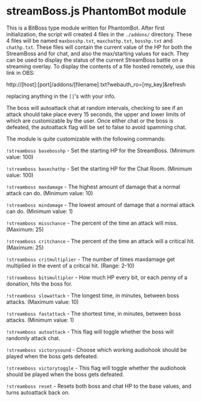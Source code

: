 # streamBoss.js PhantomBot module

This is a BitBoss type module written for PhantomBot.  After first initialization, the script will created
4 files in the `./addons/` directory.  These 4 files will be named `maxbosshp.txt`, `maxchathp.txt`, `bosshp.txt` and `chathp.txt`.
These files will contain the current value of the HP for both the StreamBoss and for chat, and also the max/starting values for each.
They can be used to display the status of the current StreamBoss battle on a streaming overlay.  To display
the contents of a file hosted remotely, use this link in OBS:

http://[host]:[port]/addons/[filename].txt?webauth_ro=[my_key]&refresh

replacing anything in the `[]`'s with your info.

The boss will autoattack chat at random intervals, checking to see if an attack should take place every 15 seconds,
the upper and lower limits of which are customizable by the user.
Once either chat or the boss is defeated, the autoattack flag will be set to false to avoid spamming chat.

The module is quite customizable with the following commands:

`!streamboss basebosshp`     - Set the starting HP for the StreamBoss. (Minimum value: 100)

`!streamboss basechathp`     - Set the starting HP for the Chat Room. (Minimum value: 100)

`!streamboss maxdamage`      - The highest amount of damage that a normal attack can do. (Minimum value: 10)

`!streamboss mindamage`      - The lowest amount of damage that a normal attack can do. (Minimum value: 1)

`!streamboss misschance`     - The percent of the time an attack will miss. (Maximum: 25)

`!streamboss critchance`     - The percent of the time an attack will a critical hit. (Maximum: 25)

`!streamboss critmultiplier` - The number of times maxdamage get multiplied in the event of a critical hit. (Range: 2-10)

`!streamboss bitsmultipler`  - How much HP every bit, or each penny of a donation, hits the boss for.

`!streamboss slowattack`     - The longest time, in minutes, between boss attacks. (Maximum value: 10)

`!streamboss fastattack`     - The shortest time, in minutes, between boss attacks. (Minimum value: 1)

`!streamboss autoattack`     - This flag will toggle whether the boss will randomly attack chat.

`!streamboss victorysound`   - Choose which working audiohook should be played when the boss gets defeated.

`!streamboss victorytoggle`  - This flag will toggle whether the audiohook should be played when the boss gets defeated.

`!streamboss reset`          - Resets both boss and chat HP to the base values, and turns autoattack back on.
